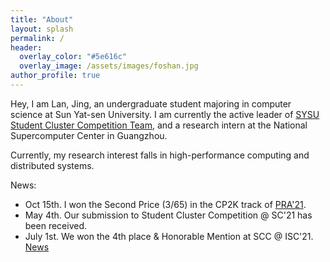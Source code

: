 ```yaml
---
title: "About"
layout: splash
permalink: /
header:
  overlay_color: "#5e616c"
  overlay_image: /assets/images/foshan.jpg
author_profile: true
---
```


Hey, I am Lan, Jing, an undergraduate student majoring in computer science at Sun Yat-sen University. I am currently the active leader of [SYSU Student Cluster Competition Team](https://scc.sysu.tech/), and a research intern at the National Supercomputer Center in Guangzhou.

Currently, my research interest falls in high-performance computing and distributed systems.

News:

* Oct 15th. I won the Second Price (3/65) in the CP2K track of [PRA'21](https://cas-pra.sugon.com/sugon/index2.html).
* May 4th. Our submission to Student Cluster Competition @ SC'21 has been received. 
* July 1st. We won the 4th place & Honorable Mention at SCC @ ISC'21. [News](https://www.hpcadvisorycouncil.com/events/student-cluster-competition/index.php)